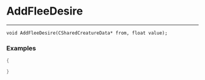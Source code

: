 # AddFleeDesire
---
```
void AddFleeDesire(CSharedCreatureData* from, float value);
```

### Examples
```cpp - C++
{

}
```